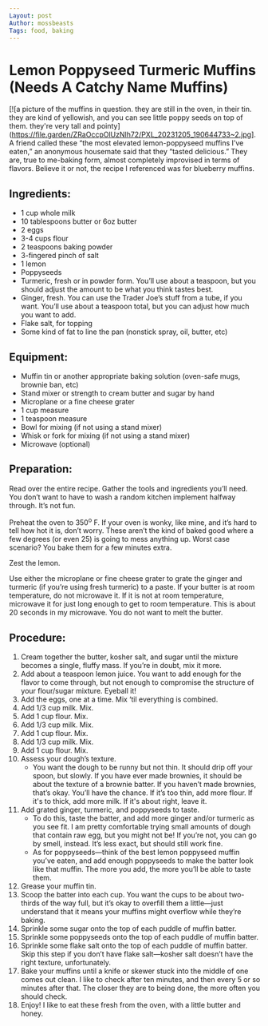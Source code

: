 ```yaml
---
Layout: post
Author: mossbeasts
Tags: food, baking
---
```


# Lemon Poppyseed Turmeric Muffins (Needs A Catchy Name Muffins)
 [![a picture of the muffins in question. they are still in the oven, in their tin. they are kind of yellowish, and you can see little poppy seeds on top of them. they're very tall and pointy](https://file.garden/ZRaOccpOlUzNlh72/PXL_20231205_190644733~2.jpg].
A friend called these “the most elevated lemon-poppyseed muffins I’ve eaten,” an anonymous housemate said that they “tasted delicious.” They are, true to me-baking form, almost completely improvised in terms of flavors. Believe it or not, the recipe I referenced was for blueberry muffins.

## Ingredients:

-	1 cup whole milk
-	10 tablespoons butter or 6oz butter
-	2 eggs
-	3-4 cups flour
-	2 teaspoons baking powder
-	3-fingered pinch of salt
-	1 lemon
-	Poppyseeds
-	Turmeric, fresh or in powder form. You’ll use about a teaspoon, but you should adjust the amount to be what you think tastes best.
-	Ginger, fresh. You can use the Trader Joe’s stuff from a tube, if you want. You’ll use about a teaspoon total, but you can adjust how much you want to add.
-	Flake salt, for topping
-	Some kind of fat to line the pan (nonstick spray, oil, butter, etc)

## Equipment:

- Muffin tin or another appropriate baking solution (oven-safe mugs, brownie ban, etc)
-	Stand mixer or strength to cream butter and sugar by hand
-	Microplane or a fine cheese grater
-	1 cup measure
-	1 teaspoon measure
-	Bowl for mixing (if not using a stand mixer)
-	Whisk or fork for mixing (if not using a stand mixer)
-	Microwave (optional)

## Preparation:

Read over the entire recipe. Gather the tools and ingredients you’ll need. You don’t want to have to wash a random kitchen implement halfway through. It’s not fun.

Preheat the oven to 350<sup>o</sup> F. If your oven is wonky, like mine, and it’s hard to tell how hot it is, don’t worry. These aren’t the kind of baked good where a few degrees (or even 25) is going to mess anything up. Worst case scenario? You bake them for a few minutes extra.

Zest the lemon.

Use either the microplane or fine cheese grater to grate the ginger and turmeric (if you’re using fresh turmeric) to a paste.
If your butter is at room temperature, do not microwave it. If it is not at room temperature, microwave it for just long enough to get to room temperature. This is about 20 seconds in my microwave. You do not want to melt the butter.

## Procedure:

1.	Cream together the butter, kosher salt, and sugar until the mixture becomes a single, fluffy mass. If you’re in doubt, mix it more.
2.	Add about a teaspoon lemon juice. You want to add enough for the flavor to come through, but not enough to compromise the structure of your flour/sugar mixture. Eyeball it!
3.	Add the eggs, one at a time. Mix ‘til everything is combined.
4.	Add 1/3 cup milk. Mix.
5.	Add 1 cup flour. Mix.
6.	Add 1/3 cup milk. Mix.
7.	Add 1 cup flour. Mix.
8.	Add 1/3 cup milk. Mix.
9.	Add 1 cup flour. Mix.
10.	Assess your dough’s texture. 
      - You want the dough to be runny but not thin. It should drip off your spoon, but slowly. If you have ever made brownies, it should be about the texture of a brownie batter. If you haven’t made brownies, that’s okay. You’ll have the chance. If it’s too thin, add more flour. If it's to thick, add more milk. If it's about right, leave it.
11.	Add grated ginger, turmeric, and poppyseeds to taste.
      - To do this, taste the batter, and add more ginger and/or turmeric as you see fit. I am pretty comfortable trying small amounts of dough that contain raw egg, but you might not be! If you’re not, you can go by smell, instead. It’s less exact, but should still work fine.
      - As for poppyseeds—think of the best lemon poppyseed muffin you’ve eaten, and add enough poppyseeds to make the batter look like that muffin. The more you add, the more you’ll be able to taste them.
12.	Grease your muffin tin.
13.	Scoop the batter into each cup. You want the cups to be about two-thirds of the way full, but it’s okay to overfill them a little—just understand that it means your muffins might overflow while they’re baking.
14.	Sprinkle some sugar onto the top of each puddle of muffin batter.
15.	Sprinkle some poppyseeds onto the top of each puddle of muffin batter.
16.	Sprinkle some flake salt onto the top of each puddle of muffin batter. Skip this step if you don’t have flake salt—kosher salt doesn’t have the right texture, unfortunately.
17.	Bake your muffins until a knife or skewer stuck into the middle of one comes out clean. I like to check after ten minutes, and then every 5 or so minutes after that. The closer they are to being done, the more often you should check.
18.	Enjoy! I like to eat these fresh from the oven, with a little butter and honey.
